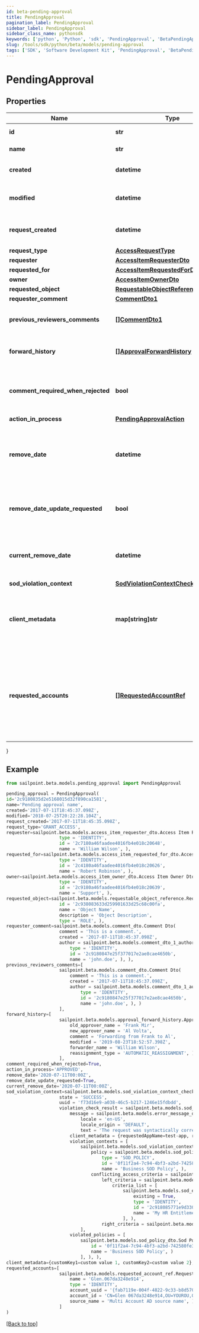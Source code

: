 ```yaml
---
id: beta-pending-approval
title: PendingApproval
pagination_label: PendingApproval
sidebar_label: PendingApproval
sidebar_class_name: pythonsdk
keywords: ['python', 'Python', 'sdk', 'PendingApproval', 'BetaPendingApproval'] 
slug: /tools/sdk/python/beta/models/pending-approval
tags: ['SDK', 'Software Development Kit', 'PendingApproval', 'BetaPendingApproval']
---
```


# PendingApproval


## Properties

Name | Type | Description | Notes
------------ | ------------- | ------------- | -------------
**id** | **str** | The approval id. | [optional] 
**name** | **str** | The name of the approval. | [optional] 
**created** | **datetime** | When the approval was created. | [optional] 
**modified** | **datetime** | When the approval was modified last time. | [optional] 
**request_created** | **datetime** | When the access-request was created. | [optional] 
**request_type** | [**AccessRequestType**](access-request-type) |  | [optional] 
**requester** | [**AccessItemRequesterDto**](access-item-requester-dto) |  | [optional] 
**requested_for** | [**AccessItemRequestedForDto**](access-item-requested-for-dto) |  | [optional] 
**owner** | [**AccessItemOwnerDto**](access-item-owner-dto) |  | [optional] 
**requested_object** | [**RequestableObjectReference**](requestable-object-reference) |  | [optional] 
**requester_comment** | [**CommentDto1**](comment-dto1) |  | [optional] 
**previous_reviewers_comments** | [**[]CommentDto1**](comment-dto1) | The history of the previous reviewers comments. | [optional] 
**forward_history** | [**[]ApprovalForwardHistory**](approval-forward-history) | The history of approval forward action. | [optional] 
**comment_required_when_rejected** | **bool** | When true the rejector has to provide comments when rejecting | [optional] [default to False]
**action_in_process** | [**PendingApprovalAction**](pending-approval-action) |  | [optional] 
**remove_date** | **datetime** | The date the role or access profile or entitlement is no longer assigned to the specified identity. | [optional] 
**remove_date_update_requested** | **bool** | If true, then the request is to change the remove date or sunset date. | [optional] [default to False]
**current_remove_date** | **datetime** | The remove date or sunset date that was assigned at the time of the request. | [optional] 
**sod_violation_context** | [**SodViolationContextCheckCompleted1**](sod-violation-context-check-completed1) |  | [optional] 
**client_metadata** | **map[string]str** | Arbitrary key-value pairs, if any were included in the corresponding access request item | [optional] 
**requested_accounts** | [**[]RequestedAccountRef**](requested-account-ref) | The accounts selected by the user for the access to be provisioned on, in case they have multiple accounts on one or more sources. | [optional] 
}

## Example

```python
from sailpoint.beta.models.pending_approval import PendingApproval

pending_approval = PendingApproval(
id='2c9180835d2e5168015d32f890ca1581',
name='Pending approval name',
created='2017-07-11T18:45:37.098Z',
modified='2018-07-25T20:22:28.104Z',
request_created='2017-07-11T18:45:35.098Z',
request_type='GRANT_ACCESS',
requester=sailpoint.beta.models.access_item_requester_dto.Access Item Requester Dto(
                    type = 'IDENTITY', 
                    id = '2c7180a46faadee4016fb4e018c20648', 
                    name = 'William Wilson', ),
requested_for=sailpoint.beta.models.access_item_requested_for_dto.Access Item Requested For Dto(
                    type = 'IDENTITY', 
                    id = '2c4180a46faadee4016fb4e018c20626', 
                    name = 'Robert Robinson', ),
owner=sailpoint.beta.models.access_item_owner_dto.Access Item Owner Dto(
                    type = 'IDENTITY', 
                    id = '2c9180a46faadee4016fb4e018c20639', 
                    name = 'Support', ),
requested_object=sailpoint.beta.models.requestable_object_reference.Requestable Object Reference(
                    id = '2c938083633d259901633d25c68c00fa', 
                    name = 'Object Name', 
                    description = 'Object Description', 
                    type = 'ROLE', ),
requester_comment=sailpoint.beta.models.comment_dto.Comment Dto(
                    comment = 'This is a comment.', 
                    created = '2017-07-11T18:45:37.098Z', 
                    author = sailpoint.beta.models.comment_dto_1_author.CommentDto_1_author(
                        type = 'IDENTITY', 
                        id = '2c9180847e25f377017e2ae8cae4650b', 
                        name = 'john.doe', ), ),
previous_reviewers_comments=[
                    sailpoint.beta.models.comment_dto.Comment Dto(
                        comment = 'This is a comment.', 
                        created = '2017-07-11T18:45:37.098Z', 
                        author = sailpoint.beta.models.comment_dto_1_author.CommentDto_1_author(
                            type = 'IDENTITY', 
                            id = '2c9180847e25f377017e2ae8cae4650b', 
                            name = 'john.doe', ), )
                    ],
forward_history=[
                    sailpoint.beta.models.approval_forward_history.Approval Forward History(
                        old_approver_name = 'Frank Mir', 
                        new_approver_name = 'Al Volta', 
                        comment = 'Forwarding from Frank to Al', 
                        modified = '2019-08-23T18:52:57.398Z', 
                        forwarder_name = 'William Wilson', 
                        reassignment_type = 'AUTOMATIC_REASSIGNMENT', )
                    ],
comment_required_when_rejected=True,
action_in_process='APPROVED',
remove_date='2020-07-11T00:00Z',
remove_date_update_requested=True,
current_remove_date='2020-07-11T00:00Z',
sod_violation_context=sailpoint.beta.models.sod_violation_context_check_completed.Sod Violation Context Check Completed(
                    state = 'SUCCESS', 
                    uuid = 'f73d16e9-a038-46c5-b217-1246e15fdbdd', 
                    violation_check_result = sailpoint.beta.models.sod_violation_check_result.Sod Violation Check Result(
                        message = sailpoint.beta.models.error_message_dto.Error Message Dto(
                            locale = 'en-US', 
                            locale_origin = 'DEFAULT', 
                            text = 'The request was syntactically correct but its content is semantically invalid.', ), 
                        client_metadata = {requestedAppName=test-app, requestedAppId=2c91808f7892918f0178b78da4a305a1}, 
                        violation_contexts = [
                            sailpoint.beta.models.sod_violation_context.Sod Violation Context(
                                policy = sailpoint.beta.models.sod_policy_dto.Sod Policy Dto(
                                    type = 'SOD_POLICY', 
                                    id = '0f11f2a4-7c94-4bf3-a2bd-742580fe3bde', 
                                    name = 'Business SOD Policy', ), 
                                conflicting_access_criteria = sailpoint.beta.models.sod_violation_context_1_conflicting_access_criteria.SodViolationContext_1_conflictingAccessCriteria(
                                    left_criteria = sailpoint.beta.models.sod_violation_context_1_conflicting_access_criteria_left_criteria.SodViolationContext_1_conflictingAccessCriteria_leftCriteria(
                                        criteria_list = [
                                            sailpoint.beta.models.sod_exempt_criteria.Sod Exempt Criteria(
                                                existing = True, 
                                                type = 'IDENTITY', 
                                                id = '2c918085771e9d3301773b3cb66f6398', 
                                                name = 'My HR Entitlement', )
                                            ], ), 
                                    right_criteria = sailpoint.beta.models.sod_violation_context_1_conflicting_access_criteria_left_criteria.SodViolationContext_1_conflictingAccessCriteria_leftCriteria(), ), )
                            ], 
                        violated_policies = [
                            sailpoint.beta.models.sod_policy_dto.Sod Policy Dto(
                                id = '0f11f2a4-7c94-4bf3-a2bd-742580fe3bde', 
                                name = 'Business SOD Policy', )
                            ], ), ),
client_metadata={customKey1=custom value 1, customKey2=custom value 2},
requested_accounts=[
                    sailpoint.beta.models.requested_account_ref.Requested Account Ref(
                        name = 'Glen.067da3248e914', 
                        type = 'IDENTITY', 
                        account_uuid = '{fab7119e-004f-4822-9c33-b8d570d6c6a6}', 
                        account_id = 'CN=Glen 067da3248e914,OU=YOUROU,OU=org-data-service,DC=YOURDC,DC=local', 
                        source_name = 'Multi Account AD source name', )
                    ]
)

```
[[Back to top]](#) 

